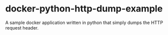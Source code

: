 # docker-python-http-dump-example
A sample docker application written in python that simply dumps the HTTP request header.
